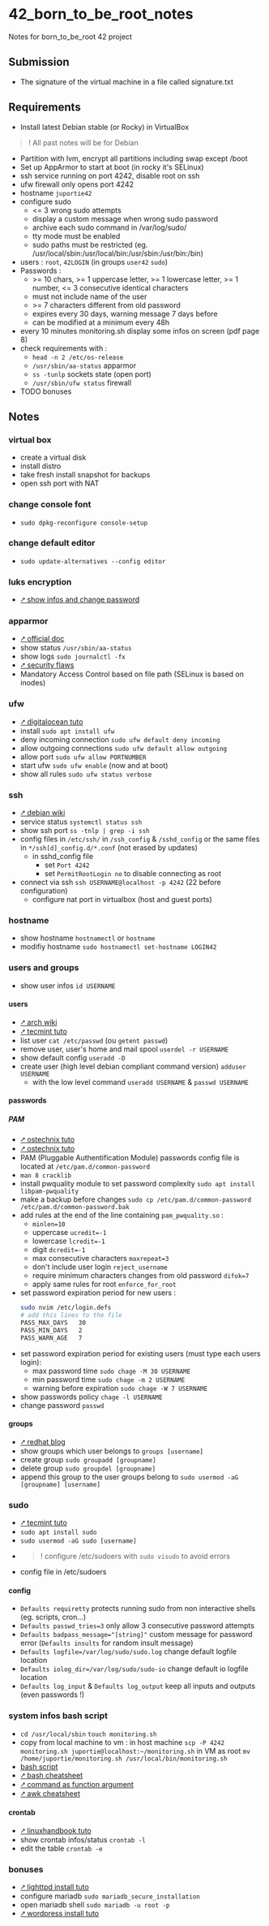 # 42_born_to_be_root_notes
Notes for born_to_be_root 42 project

## Submission
- The signature of the virtual machine in a file called signature.txt

## Requirements
- Install latest Debian stable (or Rocky) in VirtualBox 
>  ! All past notes will be for Debian
- Partition with lvm, encrypt all partitions including swap except /boot
- Set up AppArmor to start at boot (in rocky it's SELinux)
- ssh service running on port 4242, disable root on ssh
- ufw firewall only opens port 4242
- hostname `juportie42`
- configure sudo
    - <= 3 wrong sudo attempts
    - display a custom message when wrong sudo password
    - archive each sudo command in /var/log/sudo/
    - tty mode must be enabled
    - sudo paths must be restricted (eg. /usr/local/sbin:/usr/local/bin:/usr/sbin:/usr/bin:/bin)
- users : `root`, `42LOGIN` (in groups `user42` `sudo`)
- Passwords :
    - \>= 10 chars, >= 1 uppercase letter, >= 1 lowercase letter, >= 1 number, <= 3 consecutive identical characters
    - must not include name of the user
    - \>= 7 characters different from old password
    - expires every 30 days, warning message 7 days before
    - can be modified at a minimum every 48h
- every 10 minutes monitoring.sh display some infos on screen (pdf page 8)
- check requirements with :
    - `head -n 2 /etc/os-release`
    - `/usr/sbin/aa-status` apparmor
    - `ss -tunlp` sockets state (open port)
    - `/usr/sbin/ufw status` firewall
- TODO bonuses

## Notes
### virtual box
- create a virtual disk
- install distro
- take fresh install snapshot for backups
- open ssh port with NAT

### change console font
- `sudo dpkg-reconfigure console-setup`
### change default editor
- `sudo update-alternatives --config editor`

### luks encryption
- [⭧ show infos and change password](https://www.cyberciti.biz/security/how-to-change-luks-disk-encryption-passphrase-in-linux/)

### apparmor
- [⭧ official doc](https://gitlab.com/apparmor/apparmor/-/wikis/Documentation)
- show status `/usr/sbin/aa-status`
- show logs `sudo journalctl -fx`
- [⭧ security flaws](https://book.hacktricks.xyz/linux-hardening/privilege-escalation/docker-security/apparmor)
- Mandatory Access Control based on file path (SELinux is based on inodes)
### ufw
- [⭧ digitalocean tuto](https://www.digitalocean.com/community/tutorials/how-to-set-up-a-firewall-with-ufw-on-ubuntu)
- install `sudo apt install ufw`
- deny incoming connection `sudo ufw default deny incoming`
- allow outgoing connections `sudo ufw default allow outgoing`
- allow port `sudo ufw allow PORTNUMBER`
- start ufw `sudo ufw enable` (now and at boot)
- show all rules `sudo ufw status verbose`
### ssh
- [⭧ debian wiki](https://wiki.debian.org/SSH)
- service status `systemctl status ssh`
- show ssh port `ss -tnlp | grep -i ssh`
- config files in `/etc/ssh/` in `/ssh_config` & `/sshd_config` or the same files in `*/ssh[d]_config.d/*.conf` (not erased by updates)
    - in sshd_config file
        - set `Port 4242`
        - set `PermitRootLogin no` to disable connecting as root
- connect via ssh `ssh USERNAME@localhost -p 4242` (22 before configuration)
    - configure nat port in virtualbox (host and guest ports)
### hostname
- show hostname `hostnamectl` or `hostname`
- modifiy hostname `sudo hostnamectl set-hostname LOGIN42`
### users and groups
- show user infos `id USERNAME`
#### users
- [⭧ arch wiki](https://wiki.archlinux.org/title/Users_and_groups)
- [⭧ tecmint tuto](https://www.tecmint.com/add-users-in-linux/)
- list user `cat /etc/passwd` (ou `getent passwd`)
- remove user, user's home and mail spool `userdel -r USERNAME`
- show default config `useradd -D`
- create user (high level debian compliant command version) `adduser USERNAME`
    - with the low level command `useradd USERNAME` & `passwd USERNAME`
#### passwords
##### PAM
- [⭧ ostechnix tuto](https://ostechnix.com/force-users-use-strong-passwords-debian-ubuntu/)
- [⭧ ostechnix tuto](https://ostechnix.com/how-to-set-password-policies-in-linux/)
- PAM (Pluggable Authentification Module) passwords config file is located at `/etc/pam.d/common-password`
- `man 8 cracklib`
- install pwquality module to set password complexity `sudo apt install libpam-pwquality`
- make a backup before changes `sudo cp /etc/pam.d/common-password /etc/pam.d/common-password.bak`
- add rules at the end of the line containing `pam_pwquality.so` :
    - `minlen=10`
    - uppercase `ucredit=-1`
    - lowercase `lcredit=-1`
    - digit `dcredit=-1`
    - max consecutive characters `maxrepeat=3`
    - don't include user login `reject_username`
    - require minimum characters changes from old password `difok=7`
    - apply same rules for root `enforce_for_root`
- set password expiration period for new users :
    ``` sh
    sudo nvim /etc/login.defs
    # add this lines to the file
    PASS_MAX_DAYS   30
    PASS_MIN_DAYS   2
    PASS_WARN_AGE   7
    ```
- set password expiration period for existing users (must type each users login):
    - max password time `sudo chage -M 30 USERNAME`
    - min password time `sudo chage -m 2 USERNAME`
    - warning before expiration `sudo chage -W 7 USERNAME`
- show passwords policy `chage -l USERNAME`
- change password `passwd`

#### groups
- [⭧ redhat blog](https://www.redhat.com/en/blog/linux-groups)
- show groups which user belongs to `groups [username]`
- create group `sudo groupadd [groupname]`
- delete group `sudo groupdel [groupname]`
- append this group to the user groups belong to `sudo usermod -aG [groupname] [username]`
### sudo
- [⭧ tecmint tuto](https://www.tecmint.com/sudoers-configurations-for-setting-sudo-in-linux/)
- `sudo apt install sudo`
- `sudo usermod -aG sudo [username]`
- >  ! configure /etc/sudoers with `sudo visudo` to avoid errors
- config file in /etc/sudoers
#### config
- `Defaults requiretty` protects running sudo from non interactive shells (eg. scripts, cron...)
- `Defaults passwd_tries=3` only allow 3 consecutive password attempts
- `Defaults badpass_message="[string]"` custom message for password error (`Defaults insults` for random insult message)
- `Defaults logfile=/var/log/sudo/sudo.log` change default logfile location
- `Defaults iolog_dir=/var/log/sudo/sudo-io` change default io logfile location
- `Defaults log_input` & `Defaults log_output` keep all inputs and outputs (even passwords !)
### system infos bash script
- `cd /usr/local/sbin` `touch monitoring.sh`
- copy from local machine to vm :
in host machine `scp -P 4242 monitoring.sh juportie@localhost:~/monitoring.sh`
in VM as root `mv /home/juportie/monitoring.sh /usr/local/bin/monitoring.sh`
- [bash script](./monitoring.sh)
- [⭧ bash cheatsheet](https://devhints.io/bash)
- [⭧ command as function argument](https://www.baeldung.com/linux/bash-pass-function-arg)
- [⭧ awk cheatsheet](https://quickref.me/awk.html)
#### crontab
- [⭧ linuxhandbook tuto](https://linuxhandbook.com/crontab/)
- show crontab infos/status `crontab -l`
- edit the table `crontab -e`

### bonuses
- [⭧ lighttpd install tuto](https://orcacore.com/install-lighttpd-web-server-debian-12/)
- configure mariadb `sudo mariadb_secure_installation`
- open mariadb shell `sudo mariadb -u root -p`
- [⭧ wordpress install tuto](https://www.osradar.com/install-wordpress-with-lighttpd-debian-10/)
